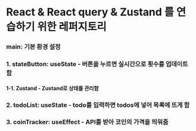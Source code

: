 React & React query & Zustand 를 연습하기 위한 레퍼지토리   
====
   
### main: 기본 환경 설정
### 1. stateButton: useState - 버튼을 누르면 실시간으로 횟수를 업데이트 함
#### 1-1. Zustand - Zustand로 상태를 관리함   
### 2. todoList: useState - todo를 입력하면 todos에 넣어 목록에 뜨게 함       
### 3. coinTracker: useEffect - API를 받아 코인의 가격을 띄워줌       

